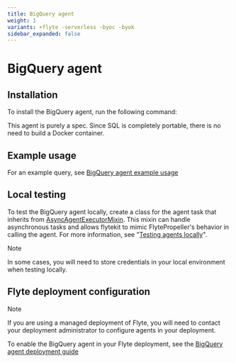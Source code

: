 ```yaml
---
title: BigQuery agent
weight: 1
variants: +flyte -serverless -byoc -byok
sidebar_expanded: false
---
```


# BigQuery agent

## Installation

To install the BigQuery agent, run the following command:

This agent is purely a spec. Since SQL is completely portable, there is no need to build a Docker container.

## Example usage

For an example query, see [BigQuery agent example usage](./bigquery_agent_example_usage)

## Local testing

To test the BigQuery agent locally, create a class for the agent task that inherits from [AsyncAgentExecutorMixin](https://github.com/flyteorg/flytekit/blob/master/flytekit/extend/backend/base_agent.py#L262). This mixin can handle asynchronous tasks and allows flytekit to mimic FlytePropeller's behavior in calling the agent. For more information, see "[Testing agents locally](https://docs.flyte.org/en/latest/flyte_agents/testing_agents_in_a_local_python_environment.html)".

> [!NOTE]
>
> In some cases, you will need to store credentials in your local environment when testing locally.
>

## Flyte deployment configuration

> [!NOTE]
> If you are using a managed deployment of Flyte, you will need to contact your deployment administrator to configure agents in your deployment.

To enable the BigQuery agent in your Flyte deployment, see the [BigQuery agent deployment guide](/deployment/agents/bigquery.html#deployment-agent-setup-bigquery)

